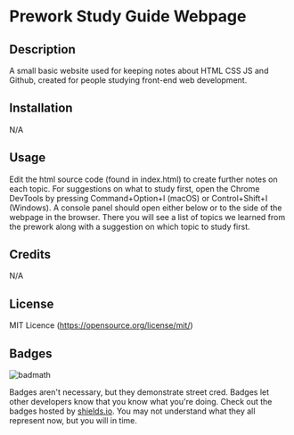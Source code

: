 # Prework Study Guide Webpage

## Description

A small basic website used for keeping notes about HTML CSS JS and Github, created for people studying front-end web development.

## Installation
N/A

## Usage

Edit the html source code (found in index.html) to create further notes on each topic. For suggestions on what to study first, open the Chrome DevTools by pressing Command+Option+I (macOS) or Control+Shift+I (Windows). A console panel should open either below or to the side of the webpage in the browser. There you will see a list of topics we learned from the prework along with a suggestion on which topic to study first.

## Credits

N/A

## License

MIT Licence (https://opensource.org/license/mit/)

## Badges

![badmath](https://img.shields.io/github/languages/top/nielsenjared/badmath)

Badges aren't necessary, but they demonstrate street cred. Badges let other developers know that you know what you're doing. Check out the badges hosted by [shields.io](https://shields.io/). You may not understand what they all represent now, but you will in time.

